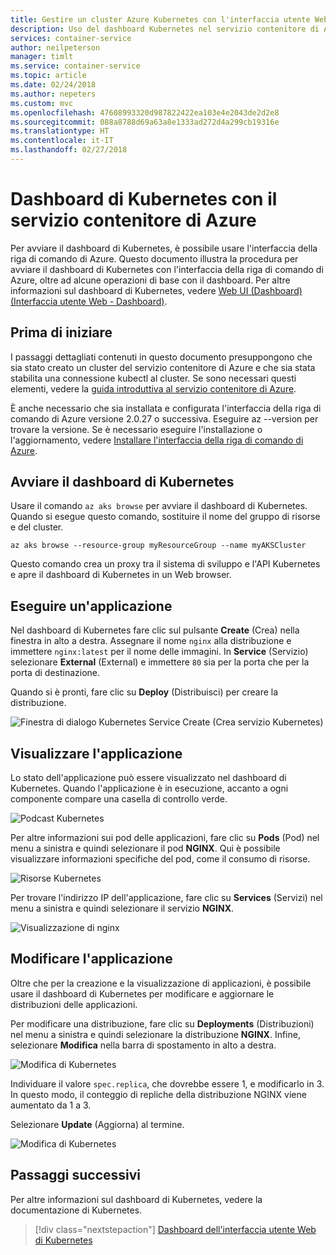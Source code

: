 ```yaml
---
title: Gestire un cluster Azure Kubernetes con l'interfaccia utente Web
description: Uso del dashboard Kubernetes nel servizio contenitore di Azure
services: container-service
author: neilpeterson
manager: timlt
ms.service: container-service
ms.topic: article
ms.date: 02/24/2018
ms.author: nepeters
ms.custom: mvc
ms.openlocfilehash: 47608993320d987822422ea103e4e2043de2d2e8
ms.sourcegitcommit: 088a8788d69a63a8e1333ad272d4a299cb19316e
ms.translationtype: HT
ms.contentlocale: it-IT
ms.lasthandoff: 02/27/2018
---
```

# <a name="kubernetes-dashboard-with-azure-container-service-aks"></a>Dashboard di Kubernetes con il servizio contenitore di Azure

Per avviare il dashboard di Kubernetes, è possibile usare l'interfaccia della riga di comando di Azure. Questo documento illustra la procedura per avviare il dashboard di Kubernetes con l'interfaccia della riga di comando di Azure, oltre ad alcune operazioni di base con il dashboard. Per altre informazioni sul dashboard di Kubernetes, vedere [Web UI (Dashboard) (Interfaccia utente Web - Dashboard)][kubernetes-dashboard].

## <a name="before-you-begin"></a>Prima di iniziare

I passaggi dettagliati contenuti in questo documento presuppongono che sia stato creato un cluster del servizio contenitore di Azure e che sia stata stabilita una connessione kubectl al cluster. Se sono necessari questi elementi, vedere la [guida introduttiva al servizio contenitore di Azure][aks-quickstart].

È anche necessario che sia installata e configurata l'interfaccia della riga di comando di Azure versione 2.0.27 o successiva. Eseguire az --version per trovare la versione. Se è necessario eseguire l'installazione o l'aggiornamento, vedere [Installare l'interfaccia della riga di comando di Azure][install-azure-cli].

## <a name="start-kubernetes-dashboard"></a>Avviare il dashboard di Kubernetes

Usare il comando `az aks browse` per avviare il dashboard di Kubernetes. Quando si esegue questo comando, sostituire il nome del gruppo di risorse e del cluster.

```azurecli
az aks browse --resource-group myResourceGroup --name myAKSCluster
```

Questo comando crea un proxy tra il sistema di sviluppo e l'API Kubernetes e apre il dashboard di Kubernetes in un Web browser.

## <a name="run-an-application"></a>Eseguire un'applicazione

Nel dashboard di Kubernetes fare clic sul pulsante **Create** (Crea) nella finestra in alto a destra. Assegnare il nome `nginx` alla distribuzione e immettere `nginx:latest` per il nome delle immagini. In **Service** (Servizio) selezionare **External** (External) e immettere `80` sia per la porta che per la porta di destinazione.

Quando si è pronti, fare clic su **Deploy** (Distribuisci) per creare la distribuzione.

![Finestra di dialogo Kubernetes Service Create (Crea servizio Kubernetes)](./media/container-service-kubernetes-ui/create-deployment.png)

## <a name="view-the-application"></a>Visualizzare l'applicazione

Lo stato dell'applicazione può essere visualizzato nel dashboard di Kubernetes. Quando l'applicazione è in esecuzione, accanto a ogni componente compare una casella di controllo verde.

![Podcast Kubernetes](./media/container-service-kubernetes-ui/complete-deployment.png)

Per altre informazioni sui pod delle applicazioni, fare clic su **Pods** (Pod) nel menu a sinistra e quindi selezionare il pod **NGINX**. Qui è possibile visualizzare informazioni specifiche del pod, come il consumo di risorse.

![Risorse Kubernetes](./media/container-service-kubernetes-ui/running-pods.png)

Per trovare l'indirizzo IP dell'applicazione, fare clic su **Services** (Servizi) nel menu a sinistra e quindi selezionare il servizio **NGINX**.

![Visualizzazione di nginx](./media/container-service-kubernetes-ui/nginx-service.png)

## <a name="edit-the-application"></a>Modificare l'applicazione

Oltre che per la creazione e la visualizzazione di applicazioni, è possibile usare il dashboard di Kubernetes per modificare e aggiornare le distribuzioni delle applicazioni.

Per modificare una distribuzione, fare clic su **Deployments** (Distribuzioni) nel menu a sinistra e quindi selezionare la distribuzione **NGINX**. Infine, selezionare **Modifica** nella barra di spostamento in alto a destra.

![Modifica di Kubernetes](./media/container-service-kubernetes-ui/view-deployment.png)

Individuare il valore `spec.replica`, che dovrebbe essere 1, e modificarlo in 3. In questo modo, il conteggio di repliche della distribuzione NGINX viene aumentato da 1 a 3.

Selezionare **Update** (Aggiorna) al termine.

![Modifica di Kubernetes](./media/container-service-kubernetes-ui/edit-deployment.png)

## <a name="next-steps"></a>Passaggi successivi

Per altre informazioni sul dashboard di Kubernetes, vedere la documentazione di Kubernetes.

> [!div class="nextstepaction"]
> [Dashboard dell'interfaccia utente Web di Kubernetes][kubernetes-dashboard]

<!-- LINKS - external -->
[kubernetes-dashboard]: https://kubernetes.io/docs/tasks/access-application-cluster/web-ui-dashboard/

<!-- LINKS - internal -->
[aks-quickstart]: ./kubernetes-walkthrough.md
[install-azure-cli]: /cli/azure/install-azure-cli